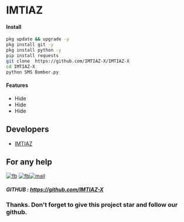 # IMTIAZ

#### Install

````bash
pkg update && upgrade -y
pkg install git -y
pkg install python -y
pip install requests
git clone  https://github.com/IMTIAZ-X/IMTIAZ-X
cd IMTIAZ-X
python SMS Bomber.py
````

#### Features
 - Hide
 - Hide
 - Hide


## Developers
  * <a href="https://github.com/IMTIAZ-X">IMTIAZ</a>


## For any help

<a href="https://www.facebook.com/toxinum"><img src="https://img.shields.io/badge/Facebook-1877F2?style=for-the-badge&logo=facebook&logoColor=white" alt="fb" ></a>
<a href="https://t.me/toxinum"><img src="https://img.shields.io/badge/Telegram-1877F2?style=for-the-badge&logo=telegram&logoColor=white" alt="fb" ></a><a href="mailto: "><img src="https://img.shields.io/badge/Gmail-D14836?style=for-the-badge&logo=gmail&logoColor=white" alt="mail" ></a>
<br>

##### GITHUB : https://github.com/IMTIAZ-X


### Thanks. Don't forget to give this project star and follow our github.

